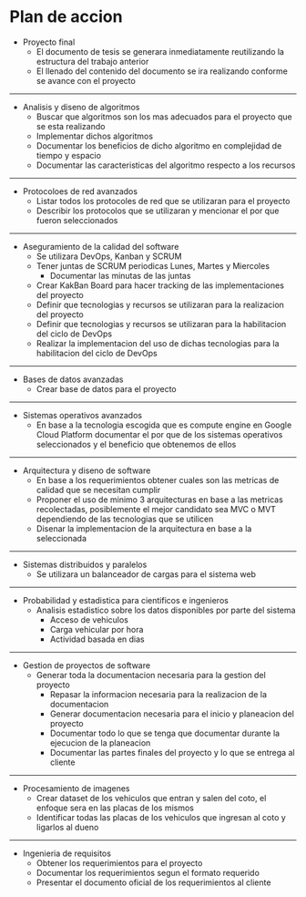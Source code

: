 # Plan de accion

- Proyecto final
  - El documento de tesis se generara inmediatamente reutilizando la estructura del trabajo anterior
  - El llenado del contenido del documento se ira realizando conforme se avance con el proyecto

---

- Analisis y diseno de algoritmos
  - Buscar que algoritmos son los mas adecuados para el proyecto que se esta realizando
  - Implementar dichos algoritmos
  - Documentar los beneficios de dicho algoritmo en complejidad de tiempo y espacio
  - Documentar las caracteristicas del algoritmo respecto a los recursos

---

- Protocoloes de red avanzados
  - Listar todos los protocoles de red que se utilizaran para el proyecto
  - Describir los protocolos que se utilizaran y mencionar el por que fueron seleccionados

---

- Aseguramiento de la calidad del software
  - Se utilizara DevOps, Kanban y SCRUM
  - Tener juntas de SCRUM periodicas Lunes, Martes y Miercoles
    - Documentar las minutas de las juntas
  - Crear KakBan Board para hacer tracking de las implementaciones del proyecto
  - Definir que tecnologias y recursos se utilizaran para la realizacion del proyecto
  - Definir que tecnologias y recursos se utilizaran para la habilitacion del ciclo de DevOps
  - Realizar la implementacion del uso de dichas tecnologias para la habilitacion del ciclo de DevOps

---

- Bases de datos avanzadas
  - Crear base de datos para el proyecto

---

- Sistemas operativos avanzados
  - En base a la tecnologia escogida que es compute engine en Google Cloud Platform documentar el por que de los sistemas operativos seleccionados y el beneficio que obtenemos de ellos

---

- Arquitectura y diseno de software
  - En base a los requerimientos obtener cuales son las metricas de calidad que se necesitan cumplir
  - Proponer el uso de minimo 3 arquitecturas en base a las metricas recolectadas, posiblemente el mejor candidato sea MVC o MVT dependiendo de las tecnologias que se utilicen
  - Disenar la implementacion de la arquitectura en base a la seleccionada

---

- Sistemas distribuidos y paralelos
  - Se utilizara un balanceador de cargas para el sistema web

---

- Probabilidad y estadistica para cientificos e ingenieros
  - Analisis estadistico sobre los datos disponibles por parte del sistema
    - Acceso de vehiculos
    - Carga vehicular por hora
    - Actividad basada en dias

---

- Gestion de proyectos de software
  - Generar toda la documentacion necesaria para la gestion del proyecto
    - Repasar la informacion necesaria para la realizacion de la documentacion
    - Generar documentacion necesaria para el inicio y planeacion del proyecto
    - Documentar todo lo que se tenga que documentar durante la ejecucion de la planeacion
    - Documentar las partes finales del proyecto y lo que se entrega al cliente

---

- Procesamiento de imagenes
  - Crear dataset de los vehiculos que entran y salen del coto, el enfoque sera en las placas de los mismos
  - Identificar todas las placas de los vehiculos que ingresan al coto y ligarlos al dueno

---

- Ingenieria de requisitos
  - Obtener los requerimientos para el proyecto
  - Documentar los requerimientos segun el formato requerido
  - Presentar el documento oficial de los requerimientos al cliente
